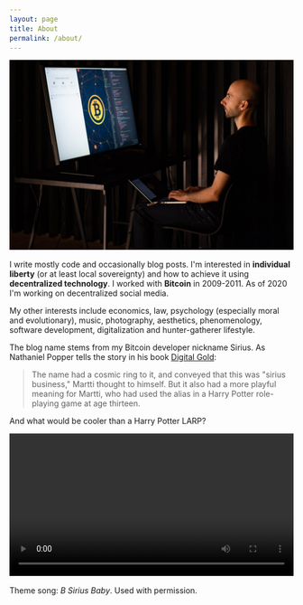 ```yaml
---
layout: page
title: About
permalink: /about/
---
```


![Mie](/assets/images/mie.jpg)

I write mostly code and occasionally blog posts. I'm interested in **individual liberty** (or at least local sovereignty) and how to achieve it using **decentralized technology**. I worked with **Bitcoin** in 2009-2011. As of 2020 I'm working on decentralized social media.

My other interests include economics, law, psychology (especially moral and evolutionary), music, photography, aesthetics, phenomenology, software development, digitalization and hunter-gatherer lifestyle.

The blog name stems from my Bitcoin developer nickname Sirius. As Nathaniel Popper tells the story in his book [Digital Gold](https://www.amazon.com/Digital-Gold-Bitcoin-Millionaires-Reinvent/dp/006236250X):

> The name had a cosmic ring to it, and conveyed that this was "sirius business," Martti thought to himself. But it also had a more playful meaning for Martti, who had used the alias in a Harry Potter role-playing game at age thirteen.

And what would be cooler than a Harry Potter LARP?

<video width="640" style="max-width:100%" controls>
  <source src="/assets/video/b-sirius.mp4" type="video/mp4">
Your browser does not support the video tag.
</video>

Theme song: _B Sirius Baby_. Used with permission.
